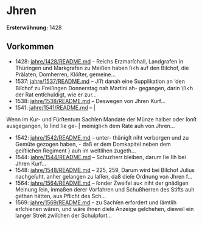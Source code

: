 # Jhren

**Ersterwähnung:** 1428

## Vorkommen
- 1428: [jahre/1428/README.md](../jahre/1428/README.md) – Reichs Erzmarſchall, Landgrafen
in Thüringen und Markgrafen zu Meißen haben ſi<h auf
den Biſchof, die Prälaten, Domherren, Klöſter, gemeine...
- 1537: [jahre/1537/README.md](../jahre/1537/README.md) – Jſﬅ danah eine Supplikation an ‘den
Biſchof zu Freiſingen Donnerstag nah Martini ah-
gegangen, darin \ſi<h der Rat entſchuldigt, wie er zur...
- 1538: [jahre/1538/README.md](../jahre/1538/README.md) – Deswegen von
Jhren Kurf...
- 1541: [jahre/1541/README.md](../jahre/1541/README.md) – |

Wenn im Kur- und Fürſtentum Sachſen Mandate der
Münze halber oder ſonſt ausgegangen, ſo ſind ſie ge- |
meinigli<h dem Rate auh von Jhren...
- 1542: [jahre/1542/README.md](../jahre/1542/README.md) – unter-
thänigſt niht verborgen und zu Gemüte gezogen haben, -
daß er dem Domkapitel neben dem geiſtlichen Regiment }
auh im weltlihen zugeth...
- 1544: [jahre/1544/README.md](../jahre/1544/README.md) – Schuzherr bleiben, darum ſie
ſih bei Jhren Kurf...
- 1548: [jahre/1548/README.md](../jahre/1548/README.md) – 225, 259, Darum wird bei Biſchof
Julius nachgeſuht, anher gelangen zu laſſen, daß dieſe
Ordnung von Jhren f...
- 1564: [jahre/1564/README.md](../jahre/1564/README.md) – ſonder Zweifel au< niht
der gnädigen Meinung ſein, inmaßen derer Vorfahren
und Schußherren des Stifts auh gethan hätten, aus
Pflicht des Sch...
- 1569: [jahre/1569/README.md](../jahre/1569/README.md) – zu Sachſen erfordert und ſämtlih erſchienen wären,
und wäre ihnen dieſe Anzeige geſchehen, dieweil ein
langer Streit zwiſchen der Schulpfort...
